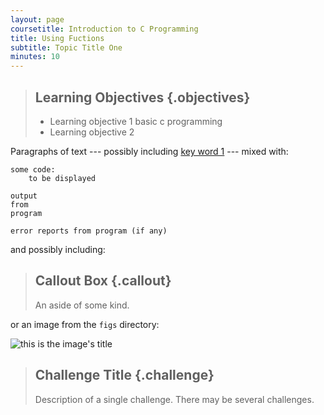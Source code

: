 ```yaml
---
layout: page
coursetitle: Introduction to C Programming
title: Using Fuctions
subtitle: Topic Title One
minutes: 10
---
```

> ## Learning Objectives {.objectives}
>
> * Learning objective 1 basic c programming
> * Learning objective 2

Paragraphs of text
--- possibly including [key word 1](reference.html#key-word-1) ---
mixed with:

~~~ {.python}
some code:
    to be displayed
~~~
~~~ {.output}
output
from
program
~~~
~~~ {.error}
error reports from program (if any)
~~~

and possibly including:

> ## Callout Box {.callout}
>
> An aside of some kind.

or an image from the `figs` directory:

![this is the image's title](fig/example.svg "this is the image's alt text")

> ## Challenge Title {.challenge}
>
> Description of a single challenge.
> There may be several challenges.
